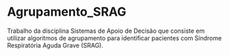 # Agrupamento_SRAG
Trabalho da disciplina Sistemas de Apoio de Decisão que consiste em utilizar algoritmos de agrupamento para identificar pacientes com Síndrome Respiratória Aguda Grave (SRAG).
